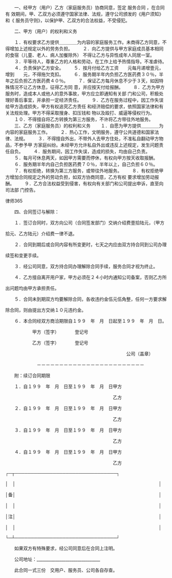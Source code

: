 
 　　一、经甲方（用户）乙方（家庭服务员）协商同意，签定
服务合同
，在合同有 
 效期间，甲、乙双方必须遵守国家法律、法规，遵守公司颁发的《用户须知》和《 
 服务员守则》，以保护甲、乙双方的合法权益，不受侵犯。 
 
 
 　　二、甲方（用户）的权利和义务 
 
 
 　　１．有权要求乙方提供＿＿＿＿为内容的家庭服务工作。未商得乙方同意，不 
 得增加上述规定以外的劳务负担。 
 　　２．向乙方提供与甲方家庭成员基本相同的食宿（儿童、老人、病人加餐除外） 
 不得让乙方与异性成年人同居一室。 
 　　３．平等待人，尊重乙方的人格和劳动，在工作上给予热情指导。不准虐待。 
 　　４．负责保护乙方安全。 
 　　５．按月付给乙方工资　　元每月递增壹元，增到　　元，不得拖欠克扣。 
 　　６．服务期半年内负担乙方医药费３０％，半年之后负担乙方医药费４０％。 
 　　７．保证乙方每月休息不少于３天，如因特殊情况不让乙方休息，征得乙方同 
 意，并应按天付给报酬。 
 　　８．乙方为甲方服务时，造成本人或他人的意外事故，甲方应立即通知有关部 
 门和公司，积极处理好善后事宜，并承担一定经济责任。 
 　　９．乙方在服务过程中，因工作失误给甲方造成损失，甲方有权追究乙方责任 
 和经济赔偿的要求，依照国家法律和有关法规处理。甲方不得采取搜身、扣压钱和 
 物以及殴打、威逼等侵权行为。 
 　　１０．不得擅自将乙方转换为第三方服务，不许将乙方带往外地服务。 
 　　三、乙方（家庭服务员）的权利和义务 
 　　１．自愿为甲方提供＿＿＿＿为内容的家庭服务工作。 
 　　２．热心工作，文明服务，遵守公共道德和国家法律、法规。 
 　　３．不得擅自外出，不带外人去甲方住处，不准私自翻动甲方物品，不参予甲 
 方家庭纠纷。未经甲方允许私自外出或违反上述规定，发生问题责任自负。 
 　　４．服务期间，因工作失误，造成的损失，均由自己负责。 
 　　５．每月可休息两天，如因甲方需要而停休，有权向甲方按天收取报酬。 
 　　６．服务期半年内自己负担医药费７０％，半年以上，自己负担６０％。 
 　　７．有权拒绝，转换为第三方服务，或带往外地服务。 
 　　８．有权拒绝甲方增加合同规定之外的劳动负担，如双方协商同意，乙方有权 
 要求增加劳动报酬。 
 　　９．乙方合法权益受到侵害，有权向有关部门和公司提出申诉，直至向司法部 
 门控告。 




 
律师365






 　　四、合同签订与解除： 

 　　１．签订合同时，双方向公司（合同签发部门）交纳介绍费壹拾陆元，（甲方 

 拾元、乙方陆元）介绍费一律不退。 

 　　２．合同到期后或合同内容有所变更时，七天之内应由双方持合同到公司办理 

 续签和变更手续。 

 　　３．经公司同意，双方持合同办理解除合同手续，服务合同才视为终止。 

 　　４．乙方擅自离开用户家，甲方必须在２４小时内通知公司备案，否则乙方所 

 出问题均由甲方承担责任。 

 　　５．合同未到期双方均要解除合同，各收违约金伍元伍角整，任何一方要求解 

 除合同，则由提出方交纳１０元违约金。 

 　　６．本合同经双方商洽期限自１９９　年　月　日起至１９９　年　月　日。 

 　　　　　　甲方（签字）　　　　登记号 

 　　　　　　乙方（签字）　　　　登记号 

 　　　　　　　　　　　　　　　　　　　　　　　　　　　公司（盖章） 

 　　　　　　　－－－－－－－－－－－－－－－－－－－－－－－－ 

 　　附：续订合同期限 

 　　１．自１９９　年　月　日至１９９　年　月　日甲方 

 　　　　　　　　　　　　　　　　　　　　　　　　乙方 

 　　２．自１９９　年　月　日至１９９　年　月　日甲方 

 　　　　　　　　　　　　　　　　　　　　　　　　乙方 

 　　３．自１９９　年　月　日至１９９　年　月　日甲方 

 　　　　　　　　　　　　　　　　　　　　　　　　乙方 

 　　４．自１９９　年　月　日至１９９　年　月　日甲方 

 　　　　　　　　　　　　　　　　　　　　　　　　乙方 

 ┌─┬────────────────────────────────┐ 

 │　│　　　　　　　　　　　　　　　　　　　　　　　　　　　　　　　　│ 

 │备│　　　　　　　　　　　　　　　　　　　　　　　　　　　　　　　　│ 

 │　│　　　　　　　　　　　　　　　　　　　　　　　　　　　　　　　　│ 

 │注│　　　　　　　　　　　　　　　　　　　　　　　　　　　　　　　　│ 

 │　│　　　　　　　　　　　　　　　　　　　　　　　　　　　　　　　　│ 

 └─┴────────────────────────────────┘ 

 　　如果双方有特殊要求，经公司同意后在合同上注明。 

 　　公司地址：_______________________________

 

 　　此合同一式三份　交用户、服务员、公司各自存查。 

 


 

 
 
 
 
 
  


  
 

  


  


  
 
 
 
 

